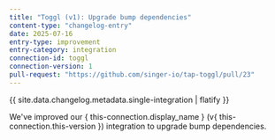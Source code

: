 ```yaml
---
title: "Toggl (v1): Upgrade bump dependencies"
content-type: "changelog-entry"
date: 2025-07-16
entry-type: improvement
entry-category: integration
connection-id: toggl
connection-version: 1
pull-request: "https://github.com/singer-io/tap-toggl/pull/23"
---
```

{{ site.data.changelog.metadata.single-integration | flatify }}

We've improved our { this-connection.display_name } (v{ this-connection.this-version }) integration to upgrade bump dependencies.